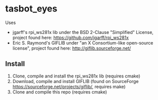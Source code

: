 # tasbot_eyes

Uses
* jgarff's rpi_ws281x lib under the BSD 2-Clause "Simplified" License, project found here: https://github.com/jgarff/rpi_ws281x
* Eric S. Raymond's GIFLIB under "an X Consortium-like open-source license", project found here: http://giflib.sourceforge.net/

## Install
1. Clone, compile and install the rpi_ws281x lib (requires cmake)
2. Download, compile and install GIFLIB (found on SourceForge https://sourceforge.net/projects/giflib/, requires make)
3. Clone and compile this repo (requires cmake)
